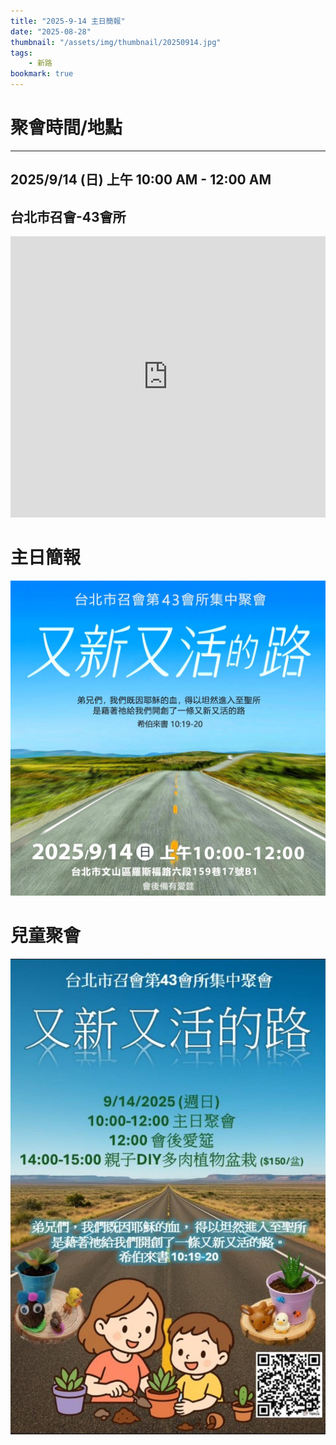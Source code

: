 ```yaml
---
title: "2025-9-14 主日簡報"
date: "2025-08-28"
thumbnail: "/assets/img/thumbnail/20250914.jpg"
tags:
    - 新路
bookmark: true
---
```


# 聚會時間/地點
___

## 2025/9/14 (日) 上午 10:00 AM - 12:00 AM

## 台北市召會-43會所

<iframe src="https://www.google.com/maps/embed?pb=!1m18!1m12!1m3!1d1861.018064677444!2d121.54127558199755!3d24.99750156997027!2m3!1f0!2f0!3f0!3m2!1i1024!2i768!4f13.1!3m3!1m2!1s0x3442aa037a04bf63%3A0xca07e92f33867207!2z5Y-w5YyX5biC5Y-s5pyD56ys5Zub5Y2B5LiJ6IGa5pyD5omA!5e0!3m2!1szh-TW!2stw!4v1729835929402!5m2!1szh-TW!2stw" width="100%" height="450" style="border:0;" allowfullscreen="" loading="lazy" referrerpolicy="no-referrer-when-downgrade"></iframe>

# 主日簡報

<img src="/assets/img/thumbnail/20250914.jpg" alt="又新又活的路" style="box-shadow: 5px 5px 10px \#888;">

# 兒童聚會

<img src="/assets/img/thumbnail/20250914-1.jpg" alt="親子DIY多肉植物盆栽" style="box-shadow: 5px 5px 10px \#888;">
